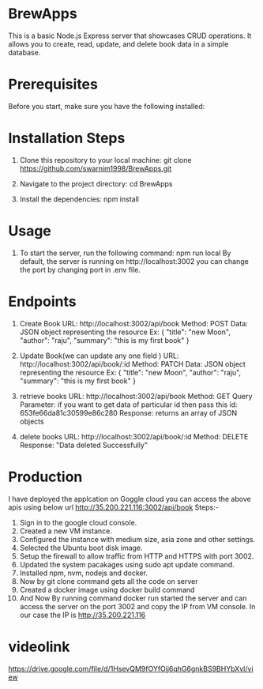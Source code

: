 # BrewApps
This is a basic Node.js Express server that showcases CRUD operations. It allows you to create, read, update, and delete book data in a simple database.

# Prerequisites
Before you start, make sure you have the following installed:

# Installation Steps
1. Clone this repository to your local machine:
   git clone https://github.com/swarnim1998/BrewApps.git

2. Navigate to the project directory:
   cd BrewApps

3. Install the dependencies:
   npm install

# Usage
1. To start the server, run the following command:
   npm run local
By default, the server is running on http://localhost:3002 you can change the port by changing port in .env file.

# Endpoints
1. Create Book
  URL: http://localhost:3002/api/book
  Method: POST
  Data: JSON object representing the resource
   Ex: {
    "title": "new Moon",
    "author": "raju",
    "summary": "this is my first book"
   }  

2. Update Book(we can update any one field )
  URL: http://localhost:3002/api/book/:id
  Method: PATCH
  Data: JSON object representing the resource
    Ex: {
      "title": "new Moon",
      "author": "raju",
      "summary": "this is my first book"
    } 

3. retrieve books
  URL: http://localhost:3002/api/book
  Method: GET
  Query Parameter: if you want to get data of particular id then pass this
    id: 653fe66da81c30599e86c280
  Response: returns an array of JSON objects

4. delete books
  URL: http://localhost:3002/api/book/:id
  Method: DELETE
  Response: "Data deleted Successfully"
 
 # Production
 I have deployed the applcation on Goggle cloud you can access the above apis using below url
 http://35.200.221.116:3002/api/book 
 Steps:- 
 1. Sign in to the google cloud console.
 2. Created a new VM instance.
 3. Configured the instance with medium size, asia zone and other settings.
 4. Selected the Ubuntu boot disk image.
 5. Setup the firewall to allow traffic from HTTP and HTTPS with port 3002.
 6. Updated the system pacakages using sudo apt update command.
 7. Installed npm, nvm, nodejs and docker.
 8. Now by git clone command gets all the code on server
 9. Created a docker image using docker build command
10. And Now By running command docker run started the server and can access the server on the port 3002 and copy the IP from VM console.
   In our case the IP is http://35.200.221.116
    
     
 # videolink
 https://drive.google.com/file/d/1HsevQM9fOYfOij6qhG6gnkBS9BHYbXvl/view    